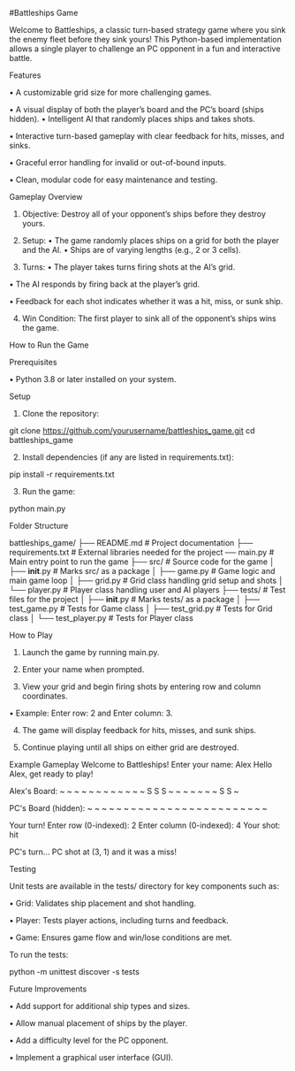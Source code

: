 #Battleships Game 

Welcome to Battleships, a classic turn-based strategy game where you sink the enemy fleet before they sink yours! This Python-based implementation allows a single player to challenge an PC opponent in a fun and interactive battle. 

Features

• A customizable grid size for more challenging games. 

• A visual display of both the player’s board and the PC’s board (ships hidden). • Intelligent AI that randomly places ships and takes shots. 

• Interactive turn-based gameplay with clear feedback for hits, misses, and sinks. 

• Graceful error handling for invalid or out-of-bound inputs. 

• Clean, modular code for easy maintenance and testing. 

Gameplay Overview 

1. Objective: Destroy all of your opponent’s ships before they destroy yours. 

2. Setup: • The game randomly places ships on a grid for both the player and the AI. • Ships are of varying lengths (e.g., 2 or 3 cells). 

3. Turns: • The player takes turns firing shots at the AI’s grid. 

• The AI responds by firing back at the player’s grid. 

• Feedback for each shot indicates whether it was a hit, miss, or sunk ship. 

4. Win Condition: The first player to sink all of the opponent’s ships wins the game. 

How to Run the Game 

Prerequisites 

• Python 3.8 or later installed on your system. 

Setup 

1. Clone the repository: 

git clone https://github.com/yourusername/battleships_game.git cd battleships_game 

2. Install dependencies (if any are listed in requirements.txt): 

pip install -r requirements.txt 

3. Run the game: 

python main.py 

Folder Structure 

battleships_game/ 
├── README.md                      # Project documentation 
├── requirements.txt               # External 
libraries needed for the project 
── main.py                         # Main entry point to run the game 
├── src/                           # Source code for the game 
│ 
├── __init__.py                    # Marks src/ as a package 
│ ├── game.py                      # Game logic and main game loop 
│ ├── grid.py                      # Grid class handling grid setup and shots 
│ └── player.py                    # Player class handling user and AI players 
├── tests/                         # Test files for the project 
│ ├── __init__.py                  # Marks tests/ as a package 
│ ├── test_game.py                 # Tests for Game class 
│ ├── test_grid.py                 # Tests for Grid class 
│ └── test_player.py               # Tests for Player class 

How to Play 

1. Launch the game by running main.py. 

2. Enter your name when prompted. 

3. View your grid and begin firing shots by entering row and column coordinates. 

• Example: Enter row: 2 and Enter column: 3. 

4. The game will display feedback for hits, misses, and sunk ships. 

5. Continue playing until all ships on either grid are destroyed. 

Example Gameplay Welcome to Battleships! 
Enter your name: Alex 
Hello Alex, get ready to play! 

Alex's Board:
~ ~ ~ ~ ~
~ ~ ~ ~ ~ 
~ ~ S S S 
~ ~ ~ ~ ~ 
~ ~ S S ~ 

PC's Board (hidden):
~ ~ ~ ~ ~
~ ~ ~ ~ ~ 
~ ~ ~ ~ ~ 
~ ~ ~ ~ ~ 
~ ~ ~ ~ ~ 

Your turn! 
Enter row (0-indexed): 2 
Enter column (0-indexed): 4 
Your shot: hit 

PC's turn... 
PC shot at (3, 1) and it was a miss! 

Testing 

Unit tests are available in the tests/ directory for key components such as: 

• Grid: Validates ship placement and shot handling. 

• Player: Tests player actions, including turns and feedback. 

• Game: Ensures game flow and win/lose conditions are met. 

To run the tests: 

python -m unittest discover -s tests 

Future Improvements 

• Add support for additional ship types and sizes. 

• Allow manual placement of ships by the player. 

• Add a difficulty level for the PC opponent. 

• Implement a graphical user interface (GUI). 




